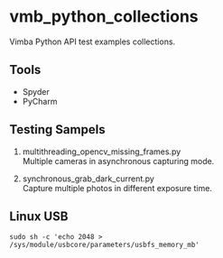 # vmb_python_collections
Vimba Python API test examples collections.

## Tools
* Spyder
* PyCharm

## Testing Sampels
1. multithreading_opencv_missing_frames.py   
  Multiple cameras in asynchronous capturing mode.
  
2. synchronous_grab_dark_current.py  
  Capture multiple photos in different exposure time.
  
  
  
## Linux USB
``` 
sudo sh -c 'echo 2048 > /sys/module/usbcore/parameters/usbfs_memory_mb'
```